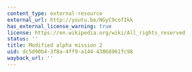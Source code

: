 ```yaml
---
content_type: external-resource
external_url: http://youtu.be/NGyC9cofIkk
has_external_license_warning: true
license: https://en.wikipedia.org/wiki/All_rights_reserved
status: ''
title: Modified alpha mission 2
uid: dc5d90b4-3f8a-4ff9-a144-43868961fc98
wayback_url: ''
---
```


